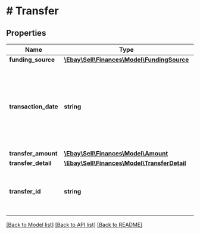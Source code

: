 # # Transfer

## Properties

Name | Type | Description | Notes
------------ | ------------- | ------------- | -------------
**funding_source** | [**\Ebay\Sell\Finances\Model\FundingSource**](FundingSource.md) |  | [optional]
**transaction_date** | **string** | This timestamp indicates the date/time of the transfer. The following (UTC) format is used: YYYY-MM-DDTHH:MM:SS.SSSZ. For example, 2020-08-04T19:09:02.768Z | [optional]
**transfer_amount** | [**\Ebay\Sell\Finances\Model\Amount**](Amount.md) |  | [optional]
**transfer_detail** | [**\Ebay\Sell\Finances\Model\TransferDetail**](TransferDetail.md) |  | [optional]
**transfer_id** | **string** | The unique identifier of the TRANSFER transaction type. This is the same value that was passed into the end of the call URI. | [optional]

[[Back to Model list]](../../README.md#models) [[Back to API list]](../../README.md#endpoints) [[Back to README]](../../README.md)
